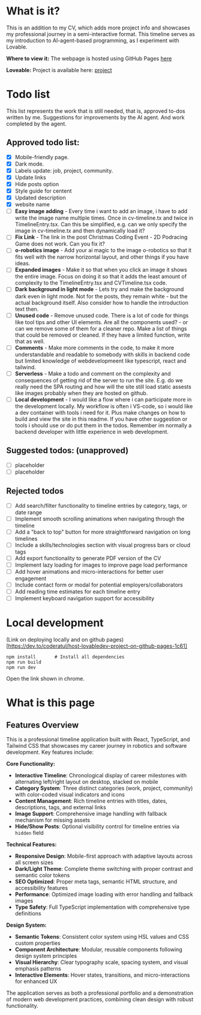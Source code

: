 # What is it?
This is an addition to my CV, which adds more project info and showcases my professional journey in a semi-interactive format.
This timeline serves as my introduction to AI-agent-based programming, as I experiment with Lovable.

**Where to view it:**
The webpage is hosted using GitHub Pages [here](https://skorbiz.github.io/laursen/)

**Loveable:**
Project is available here: [project](https://lovable.dev/projects/fd7da10e-2ae3-463f-8dec-551df21e6461)

# Todo list
This list represents the work that is still needed, that is, approved to-dos written by me. Suggestions for improvements by the AI agent. And work completed by the agent.

## Approved todo list:
- [x] Mobile-friendly page.
- [x] Dark mode.
- [x] Labels update: job, project, community.
- [x] Update links
- [x] Hide posts option
- [x] Style guide for centent
- [x] Updated description
- [x] website name
- [ ] **Easy image adding** - Every time i want to add an image, i have to add  write the image name multiple times. Once in cv-timeline.tx and twice in TimelineEntry.tsx. Can this be simplified, e.g. can we only specify the image in cv-timeline.tx and then dynamically load it?
- [ ] **Fix Link** - The link in the post Christmas Coding Event - 2D Podracing Game does not work. Can you fix it?
- [ ] **o-robotics image** - Add your ai magic to the image o-robotics so that it fits well with the narrow horizontal layout, and other things if you have ideas.
- [ ] **Expanded images** - Make it so that when you click an image it shows the entire image. Focus on doing it so that it adds the least amount of complexity to the TimelineEntry.tsx and CVTimeline.tsx code.
- [ ] **Dark background in light mode** - Lets try and make the background dark even in light mode. Not for the posts, they remain white - but the actual background itself. Also consider how to handle the introduction text then.
- [ ] **Unused code** - Remove unused code. There is a lot of code for things like tool tips and other UI elements. Are all the components used? - or can we remove some of them for a cleaner repo. Make a list of things that could be removed or cleaned. If they have a limited function, write that as well.
- [ ] **Comments** - Make more comments in the code, to make it more understandable and readable to somebody with skills in backend code but limited knowledge of webdevelopmeent like typescript, react and tailwind.
- [ ] **Serverless** - Make a todo and comment on the complexity and consequences of getting rid of the server to run the site. E.g.  do we really need the  SPA routing and how will the site still load static assests like images probably when they are hosted on github.
- [ ] **Local development** - I would like a flow where i can participate more in the development locally. My workflow is often i VS-code, so i would like a dev container with tools i need for it. Plus make changes on how to build and view the site in this readme. If you have other suggestion or tools i should use or do put them in the todos. Remember im normally a backend developer with little experience in web development.

## Suggested todos: (unapproved)
- [ ] placeholder
- [ ] placeholder 

## Rejected todos
- [ ] Add search/filter functionality to timeline entries by category, tags, or date range
- [ ] Implement smooth scrolling animations when navigating through the timeline
- [ ] Add a "back to top" button for more straightforward navigation on long timelines
- [ ] Include a skills/technologies section with visual progress bars or cloud tags
- [ ] Add export functionality to generate PDF version of the CV
- [ ] Implement lazy loading for images to improve page load performance
- [ ] Add hover animations and micro-interactions for better user engagement
- [ ] Include contact form or modal for potential employers/collaborators
- [ ] Add reading time estimates for each timeline entry
- [ ] Implement keyboard navigation support for accessibility

# Local development
(Link on deploying locally and on github pages)[https://dev.to/coderatul/host-lovabledev-project-on-github-pages-1c61]

```
npm install       # Install all dependencies
npm run build
npm run dev
```

Open the link shown in chrome.

# What is this page

## Features Overview
This is a professional timeline application built with React, TypeScript, and Tailwind CSS that showcases my career journey in robotics and software development. Key features include:

**Core Functionality:**
- **Interactive Timeline**: Chronological display of career milestones with alternating left/right layout on desktop, stacked on mobile
- **Category System**: Three distinct categories (work, project, community) with color-coded visual indicators and icons
- **Content Management**: Rich timeline entries with titles, dates, descriptions, tags, and external links
- **Image Support**: Comprehensive image handling with fallback mechanism for missing assets
- **Hide/Show Posts**: Optional visibility control for timeline entries via `hidden` field

**Technical Features:**
- **Responsive Design**: Mobile-first approach with adaptive layouts across all screen sizes
- **Dark/Light Theme**: Complete theme switching with proper contrast and semantic color tokens
- **SEO Optimized**: Proper meta tags, semantic HTML structure, and accessibility features
- **Performance**: Optimized image loading with error handling and fallback images
- **Type Safety**: Full TypeScript implementation with comprehensive type definitions

**Design System:**
- **Semantic Tokens**: Consistent color system using HSL values and CSS custom properties
- **Component Architecture**: Modular, reusable components following design system principles
- **Visual Hierarchy**: Clear typography scale, spacing system, and visual emphasis patterns
- **Interactive Elements**: Hover states, transitions, and micro-interactions for enhanced UX

The application serves as both a professional portfolio and a demonstration of modern web development practices, combining clean design with robust functionality.
